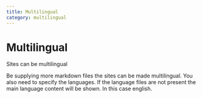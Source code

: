 ```yaml
---
title: Multilingual
category: multilingual
---
```


# Multilingual

Sites can be multilingual

Be supplying more markdown files the sites can be made multilingual. You also need to specify the languages. If the language files are not present the main language content will be shown. In this case english.


